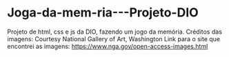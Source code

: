 # Joga-da-mem-ria---Projeto-DIO
Projeto de html, css e js da DIO, fazendo um jogo da memória.
Créditos das imagens: Courtesy National Gallery of Art, Washington
Link para o site que encontrei as imagens: https://www.nga.gov/open-access-images.html
